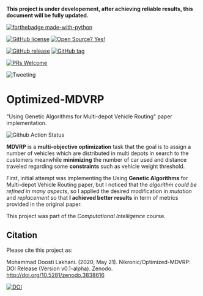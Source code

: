 **This project is under developement, after achieving reliable results, this document will be fully updated.**

[![forthebadge made-with-python](http://ForTheBadge.com/images/badges/made-with-python.svg)](https://www.python.org/)

[![GitHub license](https://img.shields.io/github/license/Nikronic/Optimized-MDVRP.svg)](https://github.com/Nikronic/Optimized-MDVRP/blob/master/LICENSE)
[![Open Source? Yes!](https://badgen.net/badge/Open%20Source%20%3F/Yes%21/blue?icon=github)](https://github.com/Nikronic/badges/)


[![GitHub release](https://img.shields.io/github/release/Nikronic/Optimized-MDVRP.svg)](https://github.com/Nikronic/Optimized-MDVRP/releases/)
[![GitHub tag](https://img.shields.io/github/tag/Nikronic/Optimized-MDVRP.svg)](https://github.com/Nikronic/Optimized-MDVRP/tags/)

[![PRs Welcome](https://img.shields.io/badge/PRs-welcome-brightgreen.svg?style=flat-square)](http://makeapullrequest.com)

![Tweeting](https://img.shields.io/twitter/url/http/shields.io.svg?style=social)






# Optimized-MDVRP
"Using Genetic Algorithms for Multi-depot Vehicle Routing" paper implementation.

![Github Action Status](https://github.com/Nikronic/Optimized-MDVRP/workflows/Python%20package/badge.svg)

**MDVRP** is a **multi-objective optimization** task that the goal is to assign a number of vehicles which are distributed in multi depots in search to the customers meanwhile **minimizing** the number of car used and distance traveled regarding some **constraints** such as vehicle weight threshold.


First, initial attempt was implementing the Using **Genetic Algorithms** for Multi-depot Vehicle Routing paper, but I noticed that the *algorithm could be refined in many aspects*, so I applied the desired modification in *mutation* and *replacement* so that **I achieved better results** in term of metrics provided in the original paper.

This project was part of the *Computational Intelligence* course.

## Citation
Please cite this project as:

Mohammad Doosti Lakhani. (2020, May 21). Nikronic/Optimized-MDVRP: DOI Release (Version v0.1-alpha). Zenodo. http://doi.org/10.5281/zenodo.3838616

[![DOI](https://zenodo.org/badge/DOI/10.5281/zenodo.3838616.svg)](https://doi.org/10.5281/zenodo.3838616)
